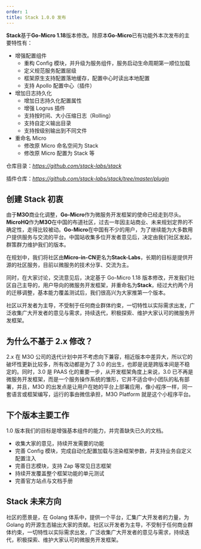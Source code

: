 ```yaml
---
order: 1
title: Stack 1.0.0 发布
---
```


**Stack**基于**Go-Micro 1.18**版本修改。除原本**Go-Micro**已有功能外本次发布的主要特性有：

- 增强配置组件
  - 重构 Config 模块，并升级为服务组件，服务启动生命周期第一顺位加载
  - 定义规范服务配置层级
  - 框架原生支持配置落地缓存，配置中心时读出本地配置
  - 支持 Apollo 配置中心（插件）
- 增加日志持久化
  - 增加日志持久化配置属性
  - 增强 Logrus 插件
  - 支持按时间、大小压缩日志（Rolling）
  - 支持自定义输出目录
  - 支持按级别输出到不同文件
- 重命名 Micro
  - 修改原 Micro 命名空间为 Stack
  - 修改原 Micro 配置为 Stack 等

仓库目录：*https://github.com/stack-labs/stack*

插件仓库：*https://github.com/stack-labs/stack/tree/master/plugin*

## 创建 Stack 初衷

由于**M3O**商业化调整，**Go-Micro**作为微服务开发框架的使命已经走到尽头。**MicroHQ**作为**M3O**在中国的布道社区，过去一年因主站商业、未来规划定界的不确定性，走得比较被动。**Go-Micro**在中国有不少的用户，为了继续能为大多数用户提供服务与交流的平台。中国站收集多位开发者意见后，决定由我们社区发起，群策群力维护我们的版本。

在规划中，我们将社区由**Micro-in-CN**更名为**Stack-Labs**，长期的目标是提供开源的社区服务，目前以微服务的技术分享、交流为主。

同时，在大家讨论，交流意见后，决定基于 Go-Micro 1.18 版本修改，开发我们社区自己主导的，用户导向的微服务开发框架，并重命名为**Stack**，经过大约两个月的迁移调整，基本能力覆盖测试后，我们很高兴为大家推第一个版本。

社区以开发者为主导，不受制于任何商业群体约束，一切特性以实际需求出发，广泛收集广大开发者的意见与需求，持续迭代，积极探索、维护大家认可的微服务开发框架。

## 为什么不基于 2.x 修改？

2.x 在 M3O 公司的迭代计划中并不考虑向下兼容，相近版本中差异大，所以它的破坏性更新比较多，所有改动都是为了 3.0 的出生，也即是说是跨版本间是不稳定的。同时，3.0 是 PAAS 化的重要一步，从开发框架角度上来说，3.0 已不再是微服务开发框架，而是一个服务操作系统的雏形，它并不适合中小团队的私有部署，并且，M3O 的出发点是让用户在她的平台上部署应用，像小程序一样，同一套语言或框架编写，运行的事由微信承担，M3O Platform 就是这个小程序平台。

## 下个版本主要工作

1.0 版本我们的目标是增强基本组件的能力，并完善缺失已久的文档。

- 收集大家的意见，持续开发需要的功能
- 完善 Config 模块，完成自动化配置加载与渲染框架参数，并支持业务自定义配置注入
- 完善日志模块，支持 Zap 等常见日志框架
- 持续开发覆盖整个框架功能的单元测试
- 完善官方站点与文档手册

## Stack 未来方向

社区的愿景是，在 Golang 体系中，提供一个平台，汇集广大开发者的力量，为 Golang 的开源生态输出大家的贡献。社区以开发者为主导，不受制于任何商业群体约束，一切特性以实际需求出发，广泛收集广大开发者的意见与需求，持续迭代，积极探索、维护大家认可的微服务开发框架。
